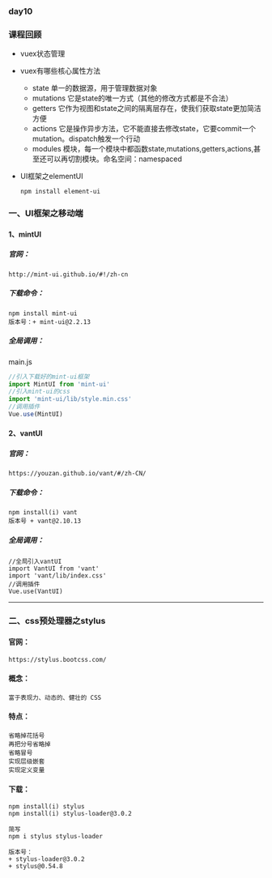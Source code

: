 ### day10

### 课程回顾

* vuex状态管理

* vuex有哪些核心属性方法

  * state 单一的数据源，用于管理数据对象
  * mutations 它是state的唯一方式（其他的修改方式都是不合法）
  * getters 它作为视图和state之间的隔离层存在，使我们获取state更加简洁方便
  * actions 它是操作异步方法，它不能直接去修改state，它要commit一个mutation。dispatch触发一个行动
  * modules 模块，每一个模块中都函数state,mutations,getters,actions,甚至还可以再切割模块。命名空间：namespaced

* UI框架之elementUI

   ```
  npm install element-ui
   ```

### 一、UI框架之移动端

#### 1、mintUI

##### 官网：

```
http://mint-ui.github.io/#!/zh-cn
```

##### 下载命令：

```
npm install mint-ui
版本号：+ mint-ui@2.2.13
```

##### 全局调用：

main.js

```js
//引入下载好的mint-ui框架
import MintUI from 'mint-ui'
//引入mint-ui的css
import 'mint-ui/lib/style.min.css'
//调用插件
Vue.use(MintUI)
```

#### 2、vantUI

##### 官网：

```
https://youzan.github.io/vant/#/zh-CN/
```

##### 下载命令：

```
npm install(i) vant
版本号 + vant@2.10.13
```

##### 全局调用：

```
//全局引入vantUI
import VantUI from 'vant'
import 'vant/lib/index.css'
//调用插件
Vue.use(VantUI)
```

---

### 二、css预处理器之stylus

#### 官网：

```
https://stylus.bootcss.com/
```

#### 概念：

```
富于表现力、动态的、健壮的 CSS
```

#### 特点：

```
省略掉花括号
再把分号省略掉
省略冒号
实现层级嵌套
实现定义变量
```

#### 下载：

```
npm install(i) stylus
npm install(i) stylus-loader@3.0.2

简写 
npm i stylus stylus-loader

版本号：
+ stylus-loader@3.0.2
+ stylus@0.54.8
```

